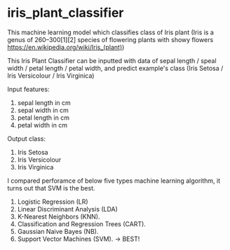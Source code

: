 # iris_plant_classifier
This machine learning model which classifies class of Iris plant (Iris is a genus of 260–300[1][2] species of flowering plants with showy flowers https://en.wikipedia.org/wiki/Iris_(plant))

This Iris Plant Classifier can be inputted with data of sepal length / speal width / petal length / petal width, and predict example's class (Iris Setosa / Iris Versicolour / Iris Virginica)

Input features:
1. sepal length in cm
2. sepal width in cm
3. petal length in cm
4. petal width in cm

Output class:
1. Iris Setosa
2.  Iris Versicolour
3.  Iris Virginica

I compared perforamce of below five types machine learning algorithm, it turns out that SVM is the best.
1. Logistic Regression (LR)
2. Linear Discriminant Analysis (LDA)
3. K-Nearest Neighbors (KNN).
4. Classification and Regression Trees (CART).
5. Gaussian Naive Bayes (NB).
6. Support Vector Machines (SVM). -> BEST!
